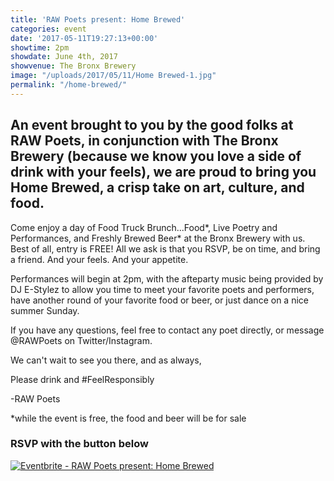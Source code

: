 ```yaml
---
title: 'RAW Poets present: Home Brewed'
categories: event
date: '2017-05-11T19:27:13+00:00'
showtime: 2pm
showdate: June 4th, 2017
showvenue: The Bronx Brewery
image: "/uploads/2017/05/11/Home Brewed-1.jpg"
permalink: "/home-brewed/"
---
```



## An event brought to you by the good folks at RAW Poets, in conjunction with The Bronx Brewery (because we know you love a side of drink with your feels), we are proud to bring you Home Brewed, a crisp take on art, culture, and food.

Come enjoy a day of Food Truck Brunch...Food*, Live Poetry and Performances, and Freshly Brewed Beer* at the Bronx Brewery with us. Best of all, entry is FREE! All we ask is that you RSVP, be on time, and bring a friend. And your feels. And your appetite.

Performances will begin at 2pm, with the afteparty music being provided by DJ E-Stylez to allow you time to meet your favorite poets and performers, have another round of your favorite food or beer, or just dance on a nice summer Sunday.

If you have any questions, feel free to contact any poet directly, or message @RAWPoets on Twitter/Instagram.

We can't wait to see you there, and as always,

Please drink and #FeelResponsibly

-RAW Poets

*while the event is free, the food and beer will be for sale

### RSVP with the button below

<a href="https://www.eventbrite.com/e/raw-poets-present-home-brewed-tickets-34522820686?ref=ebtn" target="_blank"></a><a href="https://www.eventbrite.com/e/raw-poets-present-home-brewed-tickets-34522820686?ref=ebtn" target="_blank"><img src="https://www.eventbrite.com/custombutton?eid=34522820686" alt="Eventbrite - RAW Poets present: Home Brewed"></a>

